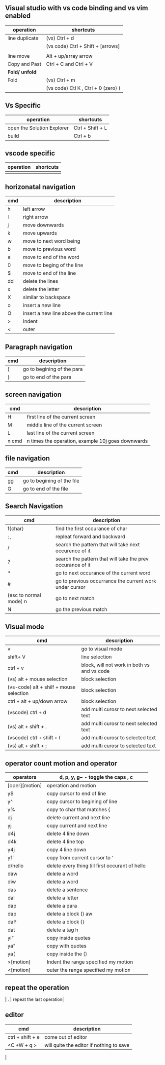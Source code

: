## Visual studio with vs code binding and vs vim enabled

| operation| shortcuts |
|---|---|
|  line duplicate | (vs) Ctrl + d |
|                 | (vs code) Ctrl + Shift + [arrows] |
| ||
|  line move |  Alt +  up/array arrow |
|  Copy and Past | Ctrl + C and Ctrl + V |
| **Fold/ unfold**||
| Fold  | (vs) Ctrl + m |
| | (vs code) Ctl K , Ctrl + 0 (zero) )| 


## Vs Specific
| operation| shortcuts |
|---|---|
|   open the Solution Explorer |  Ctrl + Shift + L |
|   build | Ctrl + b |

## vscode specific 
| operation | shortcuts |
|---|---|
|||             


## horizonatal navigation
|cmd|description|
|---|---|
|h | left arrow|
|l | right arrow|
|j | move downwards|
|k | move upwards|
|w | move to next word being|
|b | move to previous word |
|e | move to end of the word | 
| 0 | move to beging of the line |
| $ | move to end of the line |
|dd | delete the lines|
|x | delete the letter |
|X | similar to backspace |
| o | insert a new line |
| O | insert a new line above the current line |
| > | Indent |
| < | outer |

## Paragraph navigation
|cmd | description |
|---|---|
| { | go to begining of the para |
| } | go to end of the para |

## screen navigation
|cmd | description |
|--- | --- |
|H | first line of the current screen |
|M | middle line of the current screen |
|L | last line of the current screen |
| n cmd | n times the operation, example 10j goes downwards|

## file navigation
|cmd | description |
|--- | --- |
|gg | go to begining of the file |
|G  | go to end of the file |

## Search Navigation
|cmd | description |
|---|---|
| f{char} | find the first occurance of char|
| ; , | repleat forward and backward |
|/<pattern> | search the pattern that will take next occurence of it |
| ?<pattern> | search the pattern that will take the prev occurance of it |
| * | go to next occurance of the current word |
| # | go to previous occurrance the current work under cursor |
|(esc to normal mode) n | go to next match |
| N | go the previous match |
  
 ## Visual mode 
|cmd | description |
|---|---|
| v | go to visual mode  |
| shift+ V | line selection |
| ctrl + v | block, will not work in both vs and vs code |
|(vs)  alt + mouse selection | block selection|
|(vs-code)  alt + shilf + mouse selection | block selection|
| ctrl + alt + up/down arrow | block selection|
|(vscode)  ctrl + d |  add multi curosr to next selected text |
|(vs)  alt + shift + . |  add multi curosr to next selected text |
|(vscode) ctrl + shift + l |  add multi curosr to selected text |
|(vs)  alt + shift + ;|  add multi curosr to selected text |


## operator count motion and operator 
| operators | d, p, y, g~ - toggle the caps , c  |
|---|---|
| [oper][motion] | operation and motion|
|  y$| copy cursor to end of line |
| y^ | copy cursor to begining of line |
| y% | copy to char that matches { |
| dj | delete current and next line |
| yj | copy current and next line |
| d4j | delete 4 line down |
| d4k | delete 4 line top |
| y4j | copy 4 line down |
| yf' | copy from current cursor to ' |
| d/hello | delete every thing till first occurant of hello |
| daw | delete a word |
| diw | delete a word |
| das | delete a sentence |
| dal | delete a letter |
| dap | delete a para |
| dap | delete a block () aw
| daP | delete a block {} |
| dat | delete a tag h|
| yi" | copy inside quotes |
| ya" | copy with quotes |
| ya( | copy inside the () | 
| >[motion]| Indent the range specified my motion|
| <[motion]| outer the range specified my motion |
             


## repeat the operation
| . | repeat the last operation|

## editor
| cmd | description |
|--- | ---|
| ctrl + shift + e | come out of editor |
| <C +W + q > | will quite the editor if nothing to save |
| 
